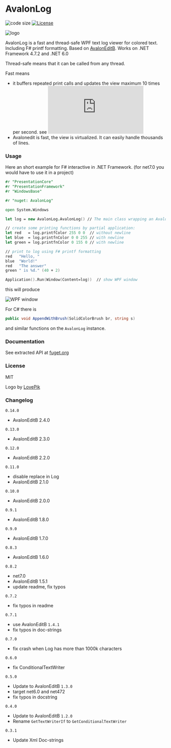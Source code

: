# AvalonLog

![code size](https://img.shields.io/github/languages/code-size/goswinr/AvalonLog.svg)
[![License](https://img.shields.io/badge/license-MIT-green)](./LICENSE)

![logo](https://raw.githubusercontent.com/goswinr/AvalonLog/main/Doc/logo400.png)

AvalonLog is a fast and thread-safe WPF text log viewer for colored text. Including F# printf formatting. Based on [AvalonEditB](https://github.com/goswinr/AvalonEditB). Works on .NET Framework 4.7.2 and .NET 6.0

Thread-safe means that it can be called from any thread.

Fast means
- it buffers repeated print calls and updates the view maximum 10 times per second. see ![source](https://github.com/goswinr/AvalonLog/blob/main/Src/AvalonLog.fs#L222)
- Avalonedit is fast, the view is virtualized. It can easily handle thousands of lines.

### Usage

Here an short example for F# interactive in .NET Framework.
(for net7.0 you would have to use it in a project)

```fsharp
#r "PresentationCore"
#r "PresentationFramework"
#r "WindowsBase"

#r "nuget: AvalonLog"

open System.Windows

let log = new AvalonLog.AvalonLog() // The main class wrapping an Avalonedit TextEditor as append only log.

// create some printing functions by partial application:
let red   = log.printfColor 255 0 0  // without newline
let blue  = log.printfnColor 0 0 255 // with newline
let green = log.printfnColor 0 155 0 // with newline

// print to log using F# printf formatting
red   "Hello, "
blue  "World!"
red   "The answer"
green " is %d." (40 + 2)

Application().Run(Window(Content=log))  // show WPF window
```
this will produce

![WPF window](https://raw.githubusercontent.com/goswinr/AvalonLog/main/Doc/HelloWorld.png)


For C# there is
```csharp
public void AppendWithBrush(SolidColorBrush br, string s)
```
and similar functions on the `AvalonLog` instance.
### Documentation

See extracted API at [fuget.org](https://www.fuget.org/packages/AvalonLog/0.14.0/lib/net472/AvalonLog.dll/AvalonLog)

### License

MIT

Logo by [LovePik](https://lovepik.com/image-401268798/crystal-parrot-side-cartoon.html)

### Changelog

`0.14.0`
- AvalonEditB 2.4.0

`0.13.0`
- AvalonEditB 2.3.0

`0.12.0`
- AvalonEditB 2.2.0

`0.11.0`
- disable replace in Log
- AvalonEditB 2.1.0

`0.10.0`
- AvalonEditB 2.0.0

`0.9.1`
- AvalonEditB 1.8.0

`0.9.0`
- AvalonEditB 1.7.0

`0.8.3`
- AvalonEditB 1.6.0

`0.8.2`
- net7.0
- AvalonEditB 1.5.1
- update readme, fix typos

`0.7.2`
- fix typos in readme

`0.7.1`
- use AvalonEditB `1.4.1`
- fix typos in doc-strings

`0.7.0`
- fix crash when Log has more than 1000k characters

`0.6.0`
- fix ConditionalTextWriter

`0.5.0`
- Update to AvalonEditB `1.3.0`
- target net6.0 and net472
- fix typos in docstring

`0.4.0`
- Update to AvalonEditB `1.2.0`
- Rename `GetTextWriterIf` to `GetConditionalTextWriter`

 `0.3.1`
- Update Xml Doc-strings